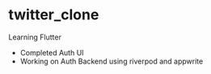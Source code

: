 # twitter_clone
Learning Flutter
- Completed Auth UI
- Working on Auth Backend using riverpod and appwrite

